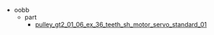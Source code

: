 * oobb
  * part
    * [pulley_gt2_01_06_ex_36_teeth_sh_motor_servo_standard_01](oobb/part/pulley_gt2_01_06_ex_36_teeth_sh_motor_servo_standard_01)
